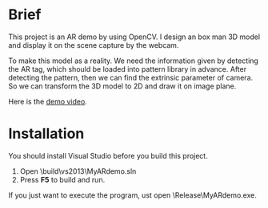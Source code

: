# Brief
This project is an AR demo by using OpenCV. I design an box man 3D model and display it
on the scene capture by the webcam.

To make this model as a reality. We need the information given by detecting the AR tag, which 
should be loaded into pattern library in advance. After detecting the pattern, then we can find 
the extrinsic parameter of camera. So we can transform the 3D model to 2D and draw it on image plane. 

Here is the [demo video](https://www.youtube.com/watch?v=kr7XexDnWBU).

# Installation
You should install Visual Studio before you build this project.
1. Open \build\vs2013\MyARdemo.sln
2. Press **F5** to build and run.

If you just want to execute the program, ust open \Release\MyARdemo.exe.
